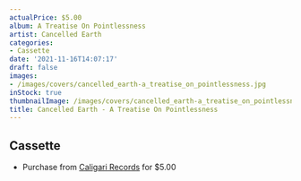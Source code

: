```yaml
---
actualPrice: $5.00
album: A Treatise On Pointlessness
artist: Cancelled Earth
categories:
- Cassette
date: '2021-11-16T14:07:17'
draft: false
images:
- /images/covers/cancelled_earth-a_treatise_on_pointlessness.jpg
inStock: true
thumbnailImage: /images/covers/cancelled_earth-a_treatise_on_pointlessness-thumb.jpg
title: Cancelled Earth - A Treatise On Pointlessness
---
```


## Cassette
* Purchase from [Caligari Records](https://caligarirecords.storenvy.com/products/30379657-cancelled-earth-a-treatise-on-pointlessness) for $5.00
